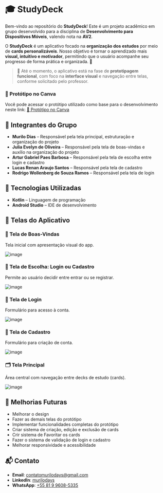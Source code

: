 # 🎓 StudyDeck

Bem-vindo ao repositório do **StudyDeck**!
Este é um projeto acadêmico em grupo desenvolvido para a disciplina de **Desenvolvimento para Dispositivos Móveis**, valendo nota na **AV2**.

O **StudyDeck** é um aplicativo focado na **organização dos estudos** por meio de **cards personalizáveis**.
Nosso objetivo é tornar o aprendizado mais **visual, intuitivo e motivador**, permitindo que o usuário acompanhe seu progresso de forma prática e organizada. 🚀

> 📌 Até o momento, o aplicativo está na fase de **prototipagem funcional**, com foco na **interface visual** e navegação entre telas, conforme solicitado pelo professor.

### 🎨 Protótipo no Canva

Você pode acessar o protótipo utilizado como base para o desenvolvimento neste link:
[🔗 Protótipo no Canva](https://www.canva.com/design/DAGiwAQGqSM/vg-anBZqCk9FuUlOeJhbRA/edit?utm_content=DAGiwAQGqSM&utm_campaign=designshare&utm_medium=link2&utm_source=sharebutton)

## 👥 Integrantes do Grupo

* **Murilo Dias** – Responsável pela tela principal, estruturação e organização do projeto
* **Julia Evelyn de Oliveira** – Responsável pela tela de boas-vindas e auxílio na organização do projeto
* **Artur Gabriel Paes Barbosa** – Responsável pela tela de escolha entre login e cadastro
* **Lucas Renan Araujo Santos** – Responsável pela tela de cadastro
* **Rodrigo Wollenberg de Souza Ramos** – Responsável pela tela de login

## 🚀 Tecnologias Utilizadas

* **Kotlin** – Linguagem de programação
* **Android Studio** – IDE de desenvolvimento

## 📱 Telas do Aplicativo

### 👋 Tela de Boas-Vindas

Tela inicial com apresentação visual do app.

![image](https://github.com/user-attachments/assets/d082f1e1-f399-4b47-bf2c-ea9ab9ae8698)

### 🔐 Tela de Escolha: Login ou Cadastro

Permite ao usuário decidir entre entrar ou se registrar.

![image](https://github.com/user-attachments/assets/b4bdce6f-59eb-45e2-b051-527d6273ccdc)

### 🔑 Tela de Login

Formulário para acesso à conta.

![image](https://github.com/user-attachments/assets/4ea0c53d-8f27-4c45-a176-0ccb1fb5d97d)

### 📝 Tela de Cadastro

Formulário para criação de conta.

![image](https://github.com/user-attachments/assets/2bb98725-0e4c-41b1-9abf-af0c1ee56f0b)

### 🗂️ Tela Principal

Área central com navegação entre decks de estudo (cards).

![image](https://github.com/user-attachments/assets/241ffa73-4884-4024-803d-1a7769566872)

## 🔮 Melhorias Futuras

* Melhorar o design
* Fazer as demais telas do protótipo
* Implementar funcionalidades completas do protótipo
* Criar sistema de criação, edição e exclusão de cards
* Crir sistema de Favoritar os cards
* Fazer o sistema de validação de login e cadastro
* Melhorar responsividade e acessibilidade

## 📬 Contato

* **Email**: [contatomurilodays@gmail.com](mailto:contatomurilodays@gmail.com)
* **LinkedIn**: [murilodays](https://www.linkedin.com/in/murilodays/)
* **WhatsApp**: [+55 81 9 9608-5335](https://wa.me/message/ONXRU2RSDSNEE1)
